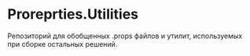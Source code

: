 # Proreprties.Utilities
Репозиторий для обобщенных .props файлов и утилит, используемых при сборке остальных решений.

